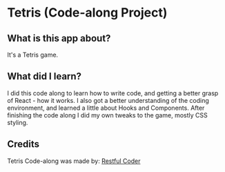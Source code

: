 # Tetris (Code-along Project)

## What is this app about?

It's a Tetris game.

## What did I learn?

I did this code along to learn how to write code, and getting a better grasp of React - how it works.
I also got a better understanding of the coding environment, and learned a little about Hooks and Components.
After finishing the code along I did my own tweaks to the game, mostly CSS styling.

## Credits

Tetris Code-along was made by:
[Restful Coder](https://www.youtube.com/c/RestfulCoder)

